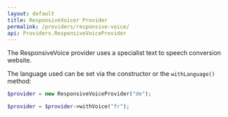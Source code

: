 ```yaml
---
layout: default
title: ResponsiveVoicer Provider
permalink: /providers/responsive-voice/
api: Providers.ResponsiveVoiceProvider
---
```


The ResponsiveVoice provider uses a specialist text to speech conversion website.  

The language used can be set via the constructor or the `withLanguage()` method:

~~~php
$provider = new ResponsiveVoiceProvider("de");

$provider = $provider->withVoice("fr");
~~~
